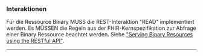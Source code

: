 ### Interaktionen

Für die Ressource Binary MUSS die REST-Interaktion "READ" implementiert werden. Es MÜSSEN die Regeln aus der FHIR-Kernspezifikation zur Abfrage einer Binary Ressource beachtet werden. Siehe ["Serving Binary Resources using the RESTful API"](https://www.hl7.org/fhir/binary.html#rest).
    
---
